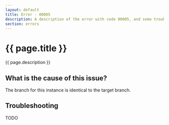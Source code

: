```yaml
---
layout: default
title: Error - 00005
description: A description of the error with code 00005, and some trouble shooting steps.
section: errors
---
```


# {{ page.title }}
{{ page.description }}

## What is the cause of this issue?
The branch for this instance is identical to the target branch.

## Troubleshooting
TODO